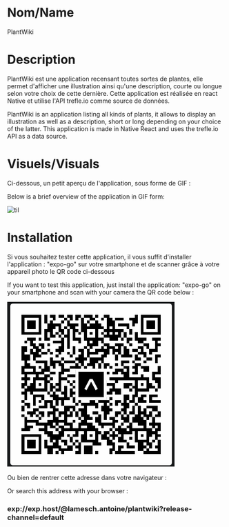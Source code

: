 # Nom/Name

PlantWiki

# Description

PlantWiki est une application recensant toutes sortes de plantes, elle permet d'afficher une illustration ainsi qu'une description, courte ou longue selon votre choix de cette dernière. Cette application est réalisée en react Native et utilise l'API trefle.io comme source de données.

PlantWiki is an application listing all kinds of plants, it allows to display an illustration as well as a description, short or long depending on your choice of the latter. This application is made in Native React and uses the trefle.io API as a data source.

# Visuels/Visuals

Ci-dessous, un petit aperçu de l'application, sous forme de GIF :

Below is a brief overview of the application in GIF form:

![til](https://github.com/AntoineLamesch/Plant_Wiki/blob/master/assets/images/demo_app.gif?raw=true)

# Installation

Si vous souhaitez tester cette application, il vous suffit d'installer l'application : "expo-go" sur votre smartphone et de scanner grâce à votre appareil photo le QR code ci-dessous

If you want to test this application, just install the application: "expo-go" on your smartphone and scan with your camera the QR code below : 

![til](https://github.com/AntoineLamesch/Plant_Wiki/blob/master/assets/images/qr.png?raw=true)

Ou bien de rentrer cette adresse dans votre navigateur :

Or search this address with your browser : 

### exp://exp.host/@lamesch.antoine/plantwiki?release-channel=default



